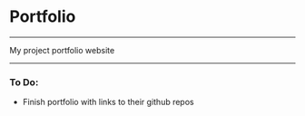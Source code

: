 # Portfolio

---

My project portfolio website

---

### To Do:

- Finish portfolio with links to their github repos

